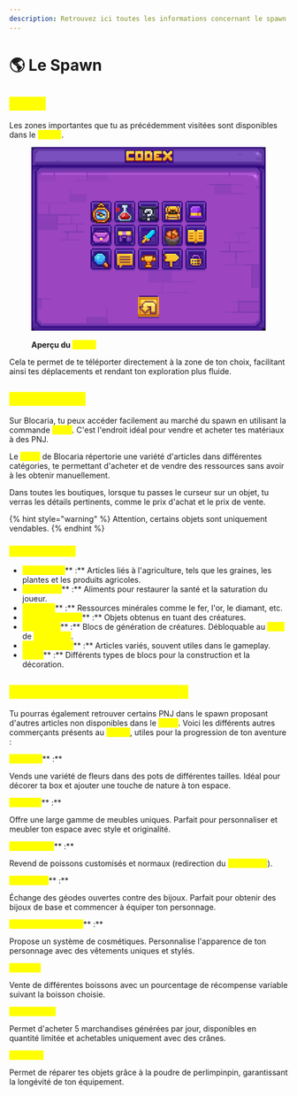 ```yaml
---
description: Retrouvez ici toutes les informations concernant le spawn
---
```


# 🌎 Le Spawn

## <mark style="color:yellow;">Codex</mark>

Les zones importantes que tu as précédemment visitées sont disponibles dans le <mark style="color:yellow;">**`/codex`**</mark>.

<figure><img src="../.gitbook/assets/image (1) (1) (1) (1) (1) (1) (1) (1).png" alt=""><figcaption><p><strong>Aperçu du </strong><mark style="color:yellow;"><strong><code>/codex</code></strong></mark></p></figcaption></figure>

Cela te permet de te téléporter directement à la zone de ton choix, facilitant ainsi tes déplacements et rendant ton exploration plus fluide.

## <mark style="color:yellow;">Shop Général</mark>

Sur Blocaria, tu peux accéder facilement au marché du spawn en utilisant la commande <mark style="color:yellow;">**`/shop`**</mark>. C'est l'endroit idéal pour vendre et acheter tes matériaux à des PNJ.

Le <mark style="color:yellow;">**`/shop`**</mark> de Blocaria répertorie une variété d'articles dans différentes catégories, te permettant d'acheter et de vendre des ressources sans avoir à les obtenir manuellement.

Dans toutes les boutiques, lorsque tu passes le curseur sur un objet, tu verras les détails pertinents, comme le prix d'achat et le prix de vente.

{% hint style="warning" %}
Attention, certains objets sont uniquement vendables.
{% endhint %}

### <mark style="color:yellow;">Les Catégories</mark>

* <mark style="color:yellow;">**Agriculture**</mark>** :** Articles liés à l'agriculture, tels que les graines, les plantes et les produits agricoles.
* <mark style="color:yellow;">**Nourriture**</mark>** :** Aliments pour restaurer la santé et la saturation du joueur.
* <mark style="color:yellow;">**Minerais**</mark>** :** Ressources minérales comme le fer, l'or, le diamant, etc.
* <mark style="color:yellow;">**Loots des Mobs**</mark>** :** Objets obtenus en tuant des créatures.
* <mark style="color:yellow;">**Spawners**</mark>** :** Blocs de génération de créatures. Débloquable au <mark style="color:yellow;">**rang**</mark> de <mark style="color:yellow;">**Villageois**</mark>.
* <mark style="color:yellow;">**Objets Divers**</mark>** :** Articles variés, souvent utiles dans le gameplay.
* <mark style="color:yellow;">**Blocs**</mark>** :** Différents types de blocs pour la construction et la décoration.

## <mark style="color:yellow;">Autres Commerçants au Spawn</mark>

Tu pourras également retrouver certains PNJ dans le spawn proposant d'autres articles non disponibles dans le <mark style="color:yellow;">**`/shop`**</mark>. Voici les différents autres commerçants présents au <mark style="color:yellow;">**`/spawn`**</mark>, utiles pour la progression de ton aventure :

<mark style="color:yellow;">**Fleuriste**</mark>** :**

Vends une variété de fleurs dans des pots de différentes tailles. Idéal pour décorer ta box et ajouter une touche de nature à ton espace.

<mark style="color:yellow;">**Minekea**</mark>** :**

Offre une large gamme de meubles uniques. Parfait pour personnaliser et meubler ton espace avec style et originalité.

<mark style="color:yellow;">**Poissonnier**</mark>** :**

Revend de poissons customisés et normaux (redirection du <mark style="color:yellow;">**`/fish shop`**</mark>).

<mark style="color:yellow;">**Antiquaire**</mark>** :**

Échange des géodes ouvertes contre des bijoux. Parfait pour obtenir des bijoux de base et commencer à équiper ton personnage.

<mark style="color:yellow;">**Luxury Cosmetique**</mark>** :**

Propose un système de cosmétiques. Personnalise l'apparence de ton personnage avec des vêtements uniques et stylés.

<mark style="color:yellow;">**Barmaid**</mark>

Vente de différentes boissons avec un pourcentage de récompense variable suivant la boisson choisie.

<mark style="color:yellow;">**Marché Noir**</mark>

Permet d'acheter 5 marchandises générées par jour, disponibles en quantité limitée et achetables uniquement avec des crânes.

<mark style="color:yellow;">**Forgeron**</mark>

Permet de réparer tes objets grâce à la poudre de perlimpinpin, garantissant la longévité de ton équipement.
